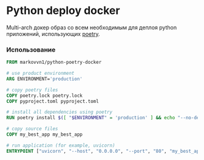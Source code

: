 # Python deploy docker

Multi-arch докер образ со всем необходимым для деплоя python приложений, использующих [poetry](https://python-poetry.org/).

### Использование

```dockerfile
FROM markovvn1/python-poetry-docker

# use product environment
ARG ENVIRONMENT='production'

# copy poetry files
COPY poetry.lock poetry.lock
COPY pyproject.toml pyproject.toml

# install all dependencies using poetry
RUN poetry install $([ "$ENVIRONMENT" = 'production' ] && echo "--no-dev")

# copy source files
COPY my_best_app my_best_app

# run application (for example, uvicorn)
ENTRYPOINT ["uvicorn", "--host", "0.0.0.0", "--port", "80", "my_best_app:app"]

```

